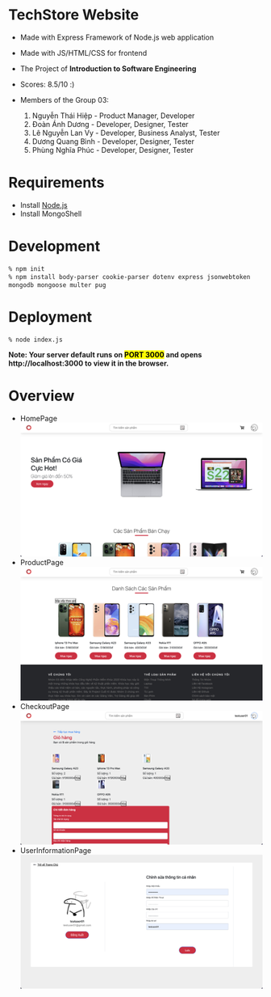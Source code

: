 # TechStore Website

- Made with Express Framework of Node.js web application
- Made with JS/HTML/CSS for frontend
- The Project of **Introduction to Software Engineering**
- Scores: 8.5/10 :)
- Members of the Group 03:

  1. Nguyễn Thái Hiệp - Product Manager, Developer
  2. Đoàn Ánh Dương - Developer, Designer, Tester
  3. Lê Nguyễn Lan Vy - Developer, Business Analyst, Tester
  4. Dương Quang Bình - Developer, Designer, Tester
  5. Phùng Nghĩa Phúc - Developer, Designer, Tester

# Requirements

- Install [Node.js](https://nodejs.org/en/)
- Install MongoShell

# Development

```
% npm init
% npm install body-parser cookie-parser dotenv express jsonwebtoken mongodb mongoose multer pug
```

# Deployment

```
% node index.js
```

**Note: Your server default runs on <mark>PORT 3000</mark> and opens http://localhost:3000 to view it in the browser.**

# Overview

- HomePage
  ![home](./overview/home.png)
- ProductPage
  ![product](./overview/product.png)
- CheckoutPage
  ![checkout](./overview/checkout.png)
- UserInformationPage
  ![user](./overview/user.png)

